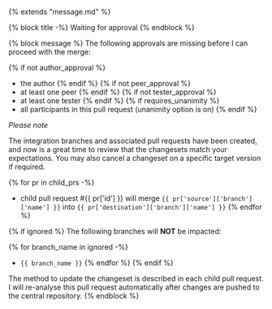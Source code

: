 {% extends "message.md" %}

{% block title -%}
Waiting for approval
{% endblock %}

{% block message %}
The following approvals are missing before I can proceed with the merge:

{% if not author_approval %}
* the author
{% endif %}
{% if not peer_approval %}
* at least one peer
{% endif %}
{% if not tester_approval %}
* at least one tester
{% endif %}
{% if requires_unanimity %}
* all participants in this pull request (unanimity option is on)
{% endif %}

*Please note*

The integration branches and associated pull requests have been created,
and now is a great time to review that the changesets match your expectations.
You may also cancel a changeset on a specific target version if required.

{% for pr in child_prs -%}
* child pull request #{{ pr['id'] }} will merge `{{ pr['source']['branch']['name'] }}`
 into `{{ pr['destination']['branch']['name'] }}`
{% endfor %}

{% if ignored %}
The following branches will **NOT** be impacted:

{% for branch_name in ignored -%}
* `{{ branch_name }}`
{% endfor %}
{% endif %}

The method to update the changeset is described in each child pull request. I will
re-analyse this pull request automatically after changes are pushed to the central
repository.
{% endblock %}
